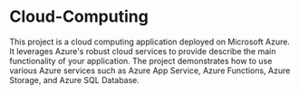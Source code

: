 # Cloud-Computing
This project is a cloud computing application deployed on Microsoft Azure. It leverages Azure's robust cloud services to provide describe the main functionality of your application. The project demonstrates how to use various Azure services such as Azure App Service, Azure Functions, Azure Storage, and Azure SQL Database.

